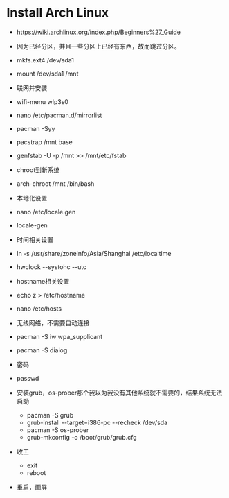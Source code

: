 Install Arch Linux
==================

* https://wiki.archlinux.org/index.php/Beginners%27_Guide

* 因为已经分区，并且一些分区上已经有东西，故而跳过分区。
* mkfs.ext4 /dev/sda1
* mount /dev/sda1 /mnt
* 联网并安装
* wifi-menu wlp3s0
* nano /etc/pacman.d/mirrorlist
* pacman -Syy
* pacstrap /mnt base
* genfstab -U -p /mnt >> /mnt/etc/fstab
* chroot到新系统
* arch-chroot /mnt /bin/bash
* 本地化设置
* nano /etc/locale.gen
* locale-gen
* 时间相关设置
* ln -s /usr/share/zoneinfo/Asia/Shanghai /etc/localtime
* hwclock --systohc --utc
* hostname相关设置
* echo z > /etc/hostname
* nano /etc/hosts
* 无线网络，不需要自动连接
* pacman -S iw wpa_supplicant
* pacman -S dialog
* 密码
* passwd
* 安装grub，os-prober那个我以为我没有其他系统就不需要的，结果系统无法启动
  - pacman -S grub
  - grub-install --target=i386-pc --recheck /dev/sda
  - pacman -S os-prober
  - grub-mkconfig -o /boot/grub/grub.cfg
* 收工
  - exit
  - reboot
* 重启，画屏
